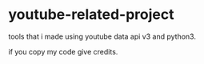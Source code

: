 # youtube-related-project
tools that i made using youtube data api v3 and python3.

if you copy my code give credits.
